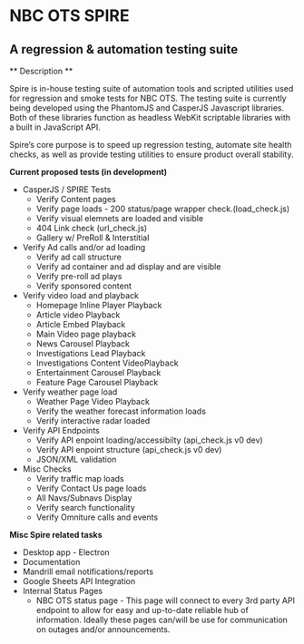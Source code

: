 # NBC OTS SPIRE #
## A regression & automation testing suite ##

** Description **

Spire is in-house testing suite of automation tools and scripted utilities used for regression and smoke tests for NBC OTS. The testing suite is currently being developed using the PhantomJS and CasperJS Javascript libraries. Both of these libraries function as headless WebKit scriptable libraries with a built in JavaScript API.

Spire’s core purpose is to speed up regression testing, automate site health checks, as well as provide testing utilities to ensure product overall stability.

**Current proposed tests (in development)**
*	CasperJS / SPIRE Tests
	*	Verify Content pages
	*	Verify page loads - 200 status/page wrapper check.(load_check.js) 
	*	Verify visual elemnets are loaded and visible
	*	404 Link check (url_check.js)
	*	Gallery w/ PreRoll & Interstitial
*	Verify Ad calls and/or ad loading
	*	Verify ad call structure
	*	Verify ad container and ad display and are visible
	*	Verify pre-roll ad plays
	*	Verify sponsored content
*	Verify video load and playback
	*	Homepage Inline Player Playback
	*	Article video Playback
	*	Article Embed Playback
	*	Main Video page playback
	*	News Carousel Playback
	*	Investigations Lead Playback
	*	Investigations Content VideoPlayback
	*	Entertainment Carousel Playback
	*	Feature Page Carousel Playback
*	Verify weather page load
	*	Weather Page Video Playback
	*	Verify the weather forecast information loads
	*	Verify interactive radar loaded
*	Verify API Endpoints
	*	Verify API enpoint loading/accessibilty (api_check.js v0 dev)
	*	Verify API enpoint structure (api_check.js v0 dev)
	*	JSON/XML validation
*	Misc Checks
	*	Verify traffic map loads
	*	Verify Contact Us page loads
	*	All Navs/Subnavs Display
	*	Verify search functionality
	*	Verify Omniture calls and events


**Misc Spire related tasks**
*	Desktop app - Electron
*	Documentation
*	Mandrill email notifications/reports
*	Google Sheets API Integration
*	Internal Status Pages
	*	NBC OTS status page - This page will connect to every 3rd party API endpoint to allow for easy and up-to-date reliable hub of information. Ideally these pages can/will be use for communication on outages and/or announcements.